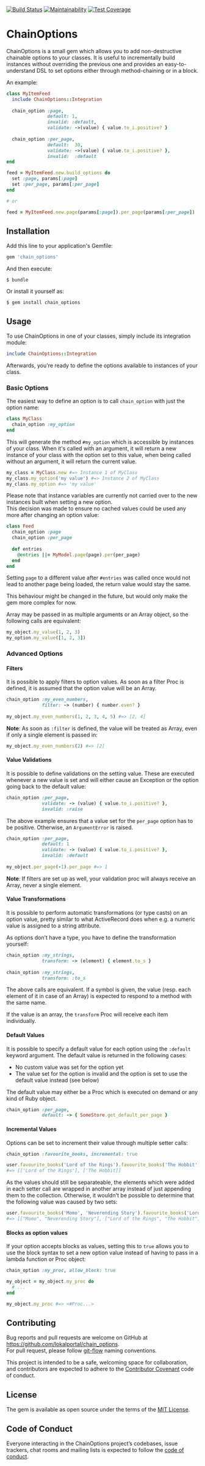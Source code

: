[![Build Status](https://travis-ci.org/lokalportal/chain_options.svg?branch=master)](https://travis-ci.org/lokalportal/chain_options)
[![Maintainability](https://api.codeclimate.com/v1/badges/aa9c3e9eb2a02095c587/maintainability)](https://codeclimate.com/github/lokalportal/chain_options/maintainability)
[![Test Coverage](https://api.codeclimate.com/v1/badges/aa9c3e9eb2a02095c587/test_coverage)](https://codeclimate.com/github/lokalportal/chain_options/test_coverage)

# ChainOptions

ChainOptions is a small gem which allows you to add non-destructive chainable options to
your classes. It is useful to incrementally build instances without overriding the previous
one and provides an easy-to-understand DSL to set options either through 
method-chaining or in a block.

An example:

```ruby
class MyItemFeed
  include ChainOptions::Integration
  
  chain_option :page, 
               default: 1, 
               invalid: :default, 
               validate: ->(value) { value.to_i.positive? }
  
  chain_option :per_page,
               default:  30,
               validate: ->(value) { value.to_i.positive? },
               invalid:  :default
end

feed = MyItemFeed.new.build_options do
  set :page, params[:page]
  set :per_page, params[:per_page]
end

# or

feed = MyItemFeed.new.page(params[:page]).per_page(params[:per_page])
```

## Installation

Add this line to your application's Gemfile:

```ruby
gem 'chain_options'
```

And then execute:

    $ bundle

Or install it yourself as:

    $ gem install chain_options

## Usage

To use ChainOptions in one of your classes, simply include its integration module:

```ruby
include ChainOptions::Integration
```

Afterwards, you're ready to define the options available to instances of your class.

### Basic Options

The easiest way to define an option is to call `chain_option` with just the option name:

```ruby
class MyClass
  chain_option :my_option
end
```

This will generate the method `#my_option` which is accessible by instances of your class.
When it's called with an argument, it will return a new instance of your class with 
the option set to this value, when being called without an argument, it will return the current value.

```ruby
my_class = MyClass.new #=> Instance 1 of MyClass
my_class.my_option('my value') #=> Instance 2 of MyClass
my_class.my_option #=> 'my value'
``` 

Please note that instance variables are currently not carried over to the new
instances built when setting a new option.  
This decision was made to ensure no cached values could be used any more
after changing an option value:

```ruby
class Feed
  chain_option :page
  chain_option :per_page
  
  def entries
    @entries ||= MyModel.page(page).per(per_page)
  end
end
```

Setting `page` to a different value after `#entries` was called once would not  
lead to another page being loaded, the return value would stay the same.

This behaviour might be changed in the future, but would only make the gem more complex
for now.

Array may be passed in as multiple arguments or an Array object, so the following calls are equivalent:

```ruby
my_object.my_value(1, 2, 3)
my_option.my_value([1, 2, 3])
```

### Advanced Options

#### Filters

It is possible to apply filters to option values. As soon as a filter Proc is defined,
it is assumed that the option value will be an Array.

```ruby
chain_option :my_even_numbers,
             filter: -> (number) { number.even? }
             
my_object.my_even_numbers(1, 2, 3, 4, 5) #=> [2, 4]
```

**Note**: As soon as `:filter` is defined, the value will be treated as Array, even if only a single
element is passed in:

```ruby
my_object.my_even_numbers(2) #=> [2]
```

#### Value Validations

It is possible to define validations on the setting value. These are executed whenever a new
value is set and will either cause an Exception or the option going back to the default value:

```ruby
chain_option :per_page,
             validate: -> (value) { value.to_i.positive? },
             invalid: :raise
```

The above example ensures that a value set for the `per_page` option has to be positive.
Otherwise, an `ArgumentError` is raised.

```ruby
chain_option :per_page,
             default: 1
             validate: -> (value) { value.to_i.positive? },
             invalid: :default
             
my_object.per_page(-1).per_page #=> 1 
```

**Note**: If filters are set up as well, your validation proc will always receive an Array, never a single element.

#### Value Transformations

It is possible to perform automatic transformations (or type casts) on an option value, 
pretty similar to what ActiveRecord does when e.g. a numeric value is assigned to a string attribute.

As options don't have a type, you have to define the transformation yourself: 

```ruby
chain_option :my_strings,
             transform: -> (element) { element.to_s }
             
chain_option :my_strings,
             transform: :to_s
```

The above calls are equivalent. If a symbol is given, the value (resp. each element of it in case of
an Array) is expected to respond to a method with the same name.

If the value is an array, the `transform` Proc will receive each item individually.

#### Default Values

It is possible to specify a default value for each option using the `:default` keyword argument.
The default value is returned in the following cases:

* No custom value was set for the option yet
* The value set for the option is invalid and the option is set to use the default value instead (see below)

The default value may either be a Proc which is executed on demand or any kind of Ruby object.

```ruby
chain_option :per_page,
             default: -> { SomeStore.get_default_per_page }
```

#### Incremental Values

Options can be set to increment their value through multiple setter calls:

```ruby
chain_option :favourite_books, incremental: true

user.favourite_books('Lord of the Rings').favourite_books('The Hobbit')
#=> [['Lord of the Rings'], ['The Hobbit]]
```

As the values should still be separateable, the elements which were added in each
setter call are wrapped in another array instead of just appending them to the collection.
Otherwise, it wouldn't be possible to determine that the following value was caused by two sets:

```ruby
user.favourite_books('Momo', 'Neverending Story').favourite_books('Lord of the Rings', 'The Hobbit')
#=> [["Momo", "Neverending Story"], ["Lord of the Rings", "The Hobbit"]]
```

#### Blocks as option values

If your option accepts blocks as values, setting this to `true` allows you to use the block syntax
to set a new option value instead of having to pass in a lambda function or Proc object:

```ruby
chain_option :my_proc, allow_block: true

my_object = my_object.my_proc do
  # ...
end

my_object.my_proc #=> <#Proc...>
```

## Contributing

Bug reports and pull requests are welcome on GitHub at https://github.com/lokalportal/chain_options.  
For pull request, please follow [git-flow](https://danielkummer.github.io/git-flow-cheatsheet/) naming conventions.  
 
This project is intended to be a safe, welcoming space for collaboration, 
and contributors are expected to adhere to the [Contributor Covenant](http://contributor-covenant.org) code of conduct.

## License

The gem is available as open source under the terms of the [MIT License](https://opensource.org/licenses/MIT).

## Code of Conduct

Everyone interacting in the ChainOptions project’s codebases, issue trackers, chat rooms and mailing lists is expected to follow the [code of conduct](https://github.com/[USERNAME]/chain_options/blob/master/CODE_OF_CONDUCT.md).
